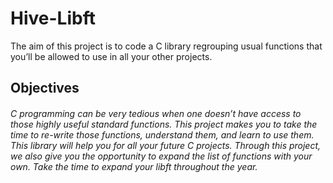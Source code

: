 # Hive-Libft
 The aim of this project is to code a C library regrouping usual functions that you’ll be allowed to use in all your other projects.

<h2>Objectives
 
<h6> C programming can be very tedious when one doesn’t have access to those highly useful
standard functions. This project makes you to take the time to re-write those functions,
understand them, and learn to use them. This library will help you for all your future C
projects.
Through this project, we also give you the opportunity to expand the list of functions
with your own. Take the time to expand your libft throughout the year.
